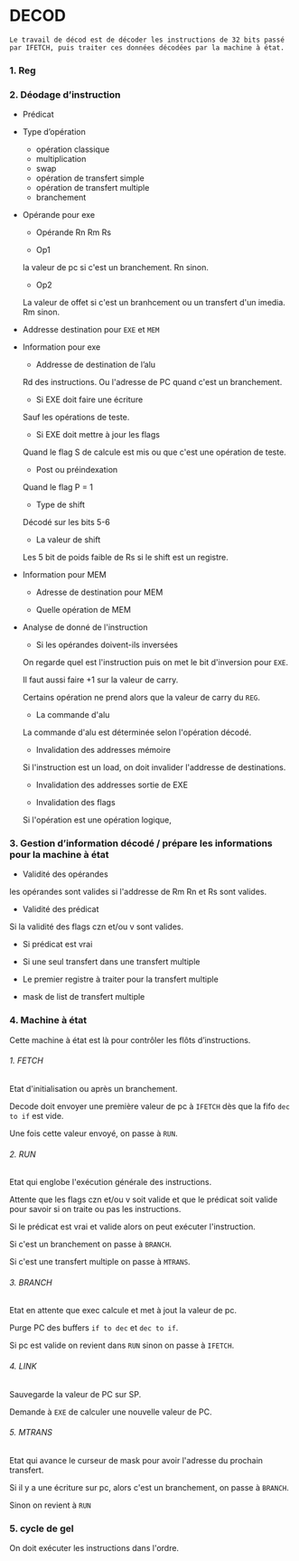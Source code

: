 # DECOD
	Le travail de décod est de décoder les instructions de 32 bits passé par IFETCH, puis traiter ces données décodées par la machine à état.

### 1.	Reg


### 2.	Déodage d’instruction
-	Prédicat
-	Type d’opération
    - opération classique
    - multiplication
    - swap
    - opération de transfert simple
    - opération de transfert multiple
    - branchement
-	Opérande pour exe
    - Opérande Rn Rm Rs

    - Op1

    la valeur de pc si c'est un branchement.
    Rn sinon.
    - Op2

    La valeur de offet si c'est un branhcement ou un transfert d'un imedia.
    Rm sinon.

-	Addresse destination pour `EXE` et `MEM`
-	Information pour exe
    - Addresse de destination de l’alu

    Rd des instructions. Ou l'adresse de PC quand c'est un branchement.
    - Si EXE doit faire une écriture

    Sauf les opérations de teste.
    - Si EXE doit mettre à jour les flags

    Quand le flag S de calcule est mis ou que c'est une opération de teste.
    - Post ou préindexation

    Quand le flag P = 1
    - Type de shift

    Décodé sur les bits 5-6
    - La valeur de shift

    Les 5 bit de poids faible de Rs si le shift est un registre.

-	Information pour MEM
    - Adresse de destination pour MEM

    - Quelle opération de MEM
- Analyse de donné de l'instruction
    - Si les opérandes doivent-ils inversées

    On regarde quel est l'instruction puis on met le bit d'inversion pour `EXE`.

    Il faut aussi faire +1 sur la valeur de carry.

    Certains opération ne prend alors que la valeur de carry du `REG`.

    - La commande d'alu

    La commande d'alu est déterminée selon l'opération décodé.
    - Invalidation des addresses mémoire

    Si l'instruction est un load, on doit invalider l'addresse de destinations.
    - Invalidation des addresses sortie de EXE

    - Invalidation des flags

    Si l'opération est une opération logique,


### 3.	Gestion d’information décodé / prépare les informations pour la machine à état
- Validité des opérandes

les opérandes sont valides si l'addresse de Rm Rn et Rs sont valides.
- Validité des prédicat

Si la validité des flags czn et/ou v sont valides.
- Si prédicat est vrai

- Si une seul transfert dans une transfert multiple
- Le premier registre à traiter pour la transfert multiple
- mask de list de transfert multiple

### 4. Machine à état
Cette machine à état est là pour contrôler les flôts d’instructions.

######  1. FETCH
Etat d'initialisation ou après un branchement.

Decode doit envoyer une première valeur de pc à `IFETCH` dès que la fifo `dec to if` est vide.

Une fois cette valeur envoyé, on passe à `RUN`.
######  2. RUN
Etat qui englobe l'exécution générale des instructions.

Attente que les flags czn et/ou v soit valide et que le prédicat soit valide pour savoir si on traite ou pas les instructions.

Si le prédicat est vrai et valide alors on peut exécuter l'instruction.

Si c'est un branchement on passe à `BRANCH`.

Si c'est une transfert multiple on passe à `MTRANS`.
######  3. BRANCH
Etat en attente que exec calcule et met à jout la valeur de pc.

Purge PC des buffers `if to dec` et `dec to if`.

Si pc est valide on revient dans `RUN` sinon on passe à `IFETCH`.
######  4. LINK
Sauvegarde la valeur de PC sur SP.

Demande à `EXE` de calculer une nouvelle valeur de PC.

######  5. MTRANS
Etat qui avance le curseur de mask pour avoir l'adresse du prochain transfert.

Si il y a une écriture sur pc, alors c'est un branchement, on passe à `BRANCH`.

Sinon on revient à `RUN`
 
### 5. cycle de gel
On doit exécuter les instructions dans l'ordre.
